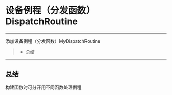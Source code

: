 ﻿# 设备例程（分发函数）DispatchRoutine
------

添加设备例程（分发函数）MyDispatchRoutine
> * 总结

------

## 总结
构建函数时可分开用不同函数处理例程